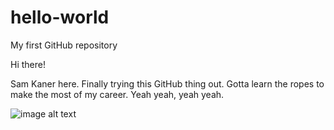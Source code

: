 # hello-world
My first GitHub repository

Hi there!

Sam Kaner here.
Finally trying this GitHub thing out.
Gotta learn the ropes to make the most of my career.
Yeah yeah, yeah yeah.

![image alt text](https://media.licdn.com/mpr/mpr/shrinknp_200_200/AAEAAQAAAAAAAAMYAAAAJDAzYWExZjRjLTkxZTctNDQ0NS1iNDJhLTMyY2Y0NzlkMTkzNA.jpg)
